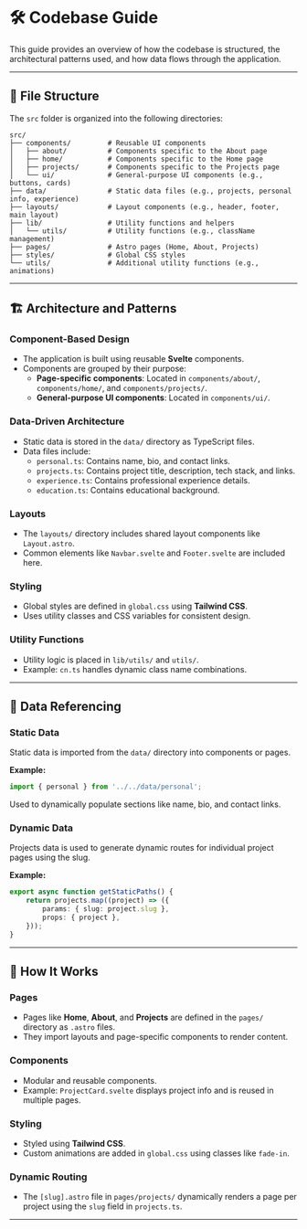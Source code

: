 # 🛠️ Codebase Guide

This guide provides an overview of how the codebase is structured, the architectural patterns used, and how data flows through the application.

---

## 📂 File Structure

The `src` folder is organized into the following directories:

```text
src/
├── components/         # Reusable UI components
│   ├── about/          # Components specific to the About page
│   ├── home/           # Components specific to the Home page
│   ├── projects/       # Components specific to the Projects page
│   └── ui/             # General-purpose UI components (e.g., buttons, cards)
├── data/               # Static data files (e.g., projects, personal info, experience)
├── layouts/            # Layout components (e.g., header, footer, main layout)
├── lib/                # Utility functions and helpers
│   └── utils/          # Utility functions (e.g., className management)
├── pages/              # Astro pages (Home, About, Projects)
├── styles/             # Global CSS styles
└── utils/              # Additional utility functions (e.g., animations)
```

---

## 🏗️ Architecture and Patterns

### Component-Based Design

- The application is built using reusable **Svelte** components.
- Components are grouped by their purpose:
    - **Page-specific components**: Located in `components/about/`, `components/home/`, and `components/projects/`.
    - **General-purpose UI components**: Located in `components/ui/`.

### Data-Driven Architecture

- Static data is stored in the `data/` directory as TypeScript files.
- Data files include:
    - `personal.ts`: Contains name, bio, and contact links.
    - `projects.ts`: Contains project title, description, tech stack, and links.
    - `experience.ts`: Contains professional experience details.
    - `education.ts`: Contains educational background.

### Layouts

- The `layouts/` directory includes shared layout components like `Layout.astro`.
- Common elements like `Navbar.svelte` and `Footer.svelte` are included here.

### Styling

- Global styles are defined in `global.css` using **Tailwind CSS**.
- Uses utility classes and CSS variables for consistent design.

### Utility Functions

- Utility logic is placed in `lib/utils/` and `utils/`.
- Example: `cn.ts` handles dynamic class name combinations.

---

## 🔗 Data Referencing

### Static Data

Static data is imported from the `data/` directory into components or pages.

**Example:**

```ts
import { personal } from '../../data/personal';
```

Used to dynamically populate sections like name, bio, and contact links.

### Dynamic Data

Projects data is used to generate dynamic routes for individual project pages using the slug.

**Example:**

```ts
export async function getStaticPaths() {
    return projects.map((project) => ({
        params: { slug: project.slug },
        props: { project },
    }));
}
```

---

## 🧩 How It Works

### Pages

- Pages like **Home**, **About**, and **Projects** are defined in the `pages/` directory as `.astro` files.
- They import layouts and page-specific components to render content.

### Components

- Modular and reusable components.
- Example: `ProjectCard.svelte` displays project info and is reused in multiple pages.

### Styling

- Styled using **Tailwind CSS**.
- Custom animations are added in `global.css` using classes like `fade-in`.

### Dynamic Routing

- The `[slug].astro` file in `pages/projects/` dynamically renders a page per project using the `slug` field in `projects.ts`.

---
